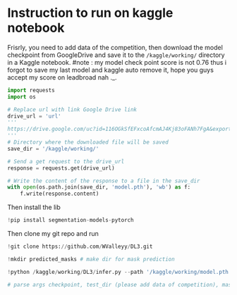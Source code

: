 # Instruction to run on kaggle notebook

Frisrly, you need to add data of the competition, then download the model checkpoint from GoogleDrive and save it to the `/kaggle/working/` directory in a Kaggle notebook.
#note : my model check point score is not 0.76 thus i forgot to save my last model and kaggle auto remove it, hope you guys accept my score on leadbroad nah ._.
```python
import requests
import os

# Replace url with link Google Drive link
drive_url = 'url'
'''
https://drive.google.com/uc?id=116OGkSfEFxcoAfcmAJ4Kj83oFANh7FgA&export=download&confirm=t&uuid=2b4102a9\-5972-416b-97eb-88ba28ee326d&at=AB6BwCAGuaEHjfdCyfAwGaV0E-O9:1700047389408
'''
# Directory where the downloaded file will be saved
save_dir = '/kaggle/working/'

# Send a get request to the drive_url
response = requests.get(drive_url)

# Write the content of the response to a file in the save_dir
with open(os.path.join(save_dir, 'model.pth'), 'wb') as f:
    f.write(response.content)
```
Then install the lib
```python
!pip install segmentation-models-pytorch
```
Then clone my git repo and run
```python
!git clone https://github.com/WValleyy/DL3.git 
```
```python
!mkdir predicted_masks # make dir for mask prediction
```
```python
!python /kaggle/working/DL3/infer.py --path '/kaggle/working/model.pth' --test_dir '/kaggle/input/bkai-igh-neopolyp/test/test' --mask_dir '/kaggle/working/predicted_mask'

# parse args checkpoint, test_dir (please add data of competition), mask_dir

